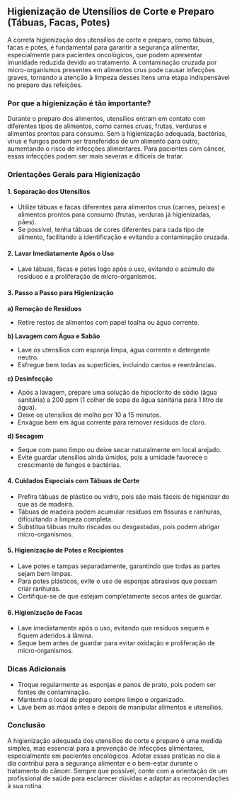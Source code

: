 ## Higienização de Utensílios de Corte e Preparo (Tábuas, Facas, Potes)

A correta higienização dos utensílios de corte e preparo, como tábuas, facas e potes, é fundamental para garantir a segurança alimentar, especialmente para pacientes oncológicos, que podem apresentar imunidade reduzida devido ao tratamento. A contaminação cruzada por micro-organismos presentes em alimentos crus pode causar infecções graves, tornando a atenção à limpeza desses itens uma etapa indispensável no preparo das refeições.

### Por que a higienização é tão importante?

Durante o preparo dos alimentos, utensílios entram em contato com diferentes tipos de alimentos, como carnes cruas, frutas, verduras e alimentos prontos para consumo. Sem a higienização adequada, bactérias, vírus e fungos podem ser transferidos de um alimento para outro, aumentando o risco de infecções alimentares. Para pacientes com câncer, essas infecções podem ser mais severas e difíceis de tratar.

### Orientações Gerais para Higienização

#### 1. **Separação dos Utensílios**
- Utilize tábuas e facas diferentes para alimentos crus (carnes, peixes) e alimentos prontos para consumo (frutas, verduras já higienizadas, pães).
- Se possível, tenha tábuas de cores diferentes para cada tipo de alimento, facilitando a identificação e evitando a contaminação cruzada.

#### 2. **Lavar Imediatamente Após o Uso**
- Lave tábuas, facas e potes logo após o uso, evitando o acúmulo de resíduos e a proliferação de micro-organismos.

#### 3. **Passo a Passo para Higienização**

**a) Remoção de Resíduos**
- Retire restos de alimentos com papel toalha ou água corrente.

**b) Lavagem com Água e Sabão**
- Lave os utensílios com esponja limpa, água corrente e detergente neutro.
- Esfregue bem todas as superfícies, incluindo cantos e reentrâncias.

**c) Desinfecção**
- Após a lavagem, prepare uma solução de hipoclorito de sódio (água sanitária) a 200 ppm (1 colher de sopa de água sanitária para 1 litro de água).
- Deixe os utensílios de molho por 10 a 15 minutos.
- Enxágue bem em água corrente para remover resíduos de cloro.

**d) Secagem**
- Seque com pano limpo ou deixe secar naturalmente em local arejado.
- Evite guardar utensílios ainda úmidos, pois a umidade favorece o crescimento de fungos e bactérias.

#### 4. **Cuidados Especiais com Tábuas de Corte**
- Prefira tábuas de plástico ou vidro, pois são mais fáceis de higienizar do que as de madeira.
- Tábuas de madeira podem acumular resíduos em fissuras e ranhuras, dificultando a limpeza completa.
- Substitua tábuas muito riscadas ou desgastadas, pois podem abrigar micro-organismos.

#### 5. **Higienização de Potes e Recipientes**
- Lave potes e tampas separadamente, garantindo que todas as partes sejam bem limpas.
- Para potes plásticos, evite o uso de esponjas abrasivas que possam criar ranhuras.
- Certifique-se de que estejam completamente secos antes de guardar.

#### 6. **Higienização de Facas**
- Lave imediatamente após o uso, evitando que resíduos sequem e fiquem aderidos à lâmina.
- Seque bem antes de guardar para evitar oxidação e proliferação de micro-organismos.

### Dicas Adicionais

- Troque regularmente as esponjas e panos de prato, pois podem ser fontes de contaminação.
- Mantenha o local de preparo sempre limpo e organizado.
- Lave bem as mãos antes e depois de manipular alimentos e utensílios.

### Conclusão

A higienização adequada dos utensílios de corte e preparo é uma medida simples, mas essencial para a prevenção de infecções alimentares, especialmente em pacientes oncológicos. Adotar essas práticas no dia a dia contribui para a segurança alimentar e o bem-estar durante o tratamento do câncer. Sempre que possível, conte com a orientação de um profissional de saúde para esclarecer dúvidas e adaptar as recomendações à sua rotina.